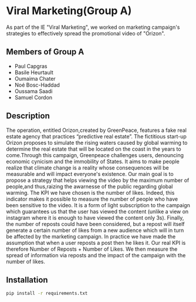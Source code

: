 # Viral Marketing(Group A)


As part of the IE "Viral Marketing", we worked on marketing campaign's strategies to effectively spread the promotional video of "Orizon".


## Members of Group A

 - Paul Capgras
 - Basile Heurtault
 - Oumaima Chater
 - Noé Bosc-Haddad
 - Oussama Saadi
 - Samuel Cordon

## Description

The operation, entitled Orizon,created by GreenPeace, features a fake real estate agency that practices “predictive real estate”. The fictitious start-up Orizon proposes to simulate the rising waters caused by global warming to determine the real estate that will be located on the coast in the years to come.Through this campaign, Greenpeace challenges users, denouncing economic cynicism and the immobility of States. It aims to make people realize that climate change is a reality whose consequences will be measurable and will impact everyone's existence.
Our main goal is to propose a strategy that helps viewing the video by the maximum number of people,and thus,raizing the awarnesse of the public 
regarding global warming.
The KPI we have chosen is the number of likes. Indeed, this indicator makes it possible to measure the number of people who have been sensitive to the video. It is a form of light subscription to the campaign which guarantees us that the user has viewed the content (unlike a view on instagram where it is enough to have viewed the content only 3s). Finally, the number of reposts could have been considered, but a repost will itself generate a certain number of likes from a new audience which will in turn be affected by the marketing campaign. In practice we have made the assumption that when a user reposts a post then he likes it. Our real KPI is therefore Number of Reposts + Number of Likes.
We then measure the spread of information via reposts and the impact of the campaign with the number of likes.

## Installation 

```bash
pip install -r requirements.txt
```
